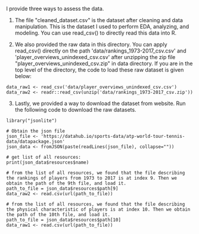 I provide three ways to assess the data.

1. The file "cleaned_dataset.csv" is the dataset after cleaning and data manipulation. This is the dataset I used to perform EDA, analyzing, and modeling. You can use read_csv() to directly read this data into R.

2. We also provided the raw data in this directory. You can apply read_csv() directly on the path 'data/rankings_1973-2017_csv.csv' and 'player_overviews_unindexed_csv.csv' after unzipping the zip file "player_overviews_unindexed_csv.zip" in data directory. If you are in the top level of the directory, the code to load these raw dataset is given below:
```{r}
data_raw1 <- read_csv('data/player_overviews_unindexed_csv.csv')
data_raw2 <- readr::read_csv(unzip('data/rankings_1973-2017_csv.zip'))
```

3. Lastly, we provided a way to download the dataset from website. Run the following code to download the raw datasets.
```{r}
library("jsonlite")

# Obtain the json file
json_file <- 'https://datahub.io/sports-data/atp-world-tour-tennis-data/datapackage.json'
json_data <- fromJSON(paste(readLines(json_file), collapse=""))

# get list of all resources:
print(json_data$resources$name)

# from the list of all resources, we found that the file describing the rankings of players from 1973 to 2017 is at index 9. Then we obtain the path of the 9th file, and load it.
path_to_file = json_data$resources$path[9]
data_raw2 <- read.csv(url(path_to_file))

# from the list of all resources, we found that the file describing the physical characteristic of players is at index 10. Then we obtain the path of the 10th file, and load it.
path_to_file = json_data$resources$path[10]
data_raw1 <- read.csv(url(path_to_file))
```